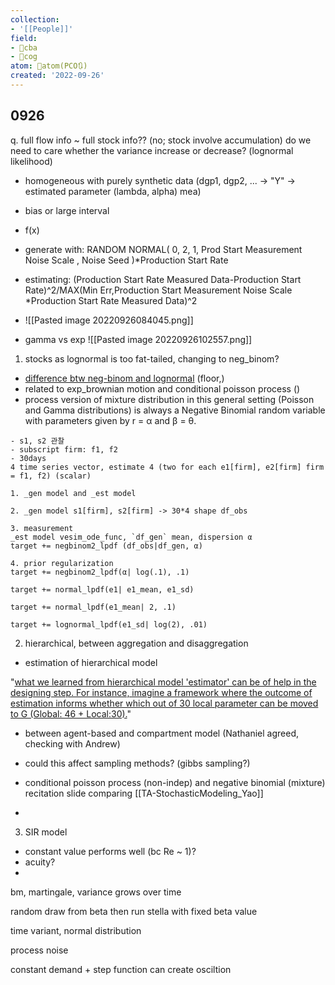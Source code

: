 ```yaml
---
collection:
- '[[People]]'
field:
- 🐅cba
- 👾cog
atom: 🧭atom(PCO🔃)
created: '2022-09-26'
---
```


## 0926
q. full flow info ~ full stock info?? (no; stock involve accumulation)
do we need to care whether the variance increase or decrease? (lognormal likelihood)
- homogeneous with purely synthetic data (dgp1, dgp2, ... -> "Y" -> estimated parameter (lambda, alpha) mea)
- bias or large interval
- f(x)
- generate with: RANDOM NORMAL( 0, 2, 1, Prod Start Measurement Noise Scale , Noise Seed )*Production Start Rate
- estimating: (Production Start Rate Measured Data-Production Start Rate)^2/MAX(Min Err,Production Start Measurement Noise Scale
*Production Start Rate Measured Data)^2
- ![[Pasted image 20220926084045.png]]

- gamma vs exp
![[Pasted image 20220926102557.png]]

1. stocks as lognormal is too fat-tailed, changing to neg_binom?
- [difference btw neg-binom and lognormal](https://stats.stackexchange.com/questions/233881/how-is-a-negative-binomial-regression-model-different-from-ols-with-a-logged-out) (floor,)
- related to exp_brownian motion and conditional poisson process ()
- process version of mixture distribution in this general setting (Poisson and Gamma distributions) is always a Negative Binomial random variable with parameters given by r = α and β = θ.


```- e1, e2 추정 
- s1, s2 관찰 
- subscript firm: f1, f2 
- 30days
4 time series vector, estimate 4 (two for each e1[firm], e2[firm] firm = f1, f2) (scalar)

1. _gen model and _est model

2. _gen model s1[firm], s2[firm] -> 30*4 shape df_obs

3. measurement
_est model vesim_ode_func, `df_gen` mean, dispersion α
target += negbinom2_lpdf (df_obs|df_gen, α) 

4. prior regularization 
target += negbinom2_lpdf(α| log(.1), .1)

target += normal_lpdf(e1| e1_mean, e1_sd) 

target += normal_lpdf(e1_mean| 2, .1) 

target += lognormal_lpdf(e1_sd| log(2), .01) 

```

2. hierarchical, between aggregation and disaggregation
- estimation of hierarchical model 

"[what we learned from hierarchical model 'estimator' can be of help in the designing step. For instance, imagine a framework where the outcome of estimation informs whether which out of 30 local parameter can be moved to G (Global: 46 + Local:30).](https://github.com/hyunjimoon/DataInDM/commit/97197bde56b6fe19e358fd64b3a8198e33de7715#r78780350)"

- between agent-based and compartment model (Nathaniel agreed, checking with Andrew)

- could this affect sampling methods? (gibbs sampling?)
- conditional poisson process (non-indep) and negative binomial (mixture) recitation slide comparing [[TA-StochasticModeling_Yao]]
- 

3. SIR model
- constant value performs well (bc Re ~ 1)? 
- acuity?
- 

bm, martingale, variance grows over time

random draw from beta then run stella with fixed beta value

time variant, normal distribution

process noise

constant demand + step function can create osciltion
 